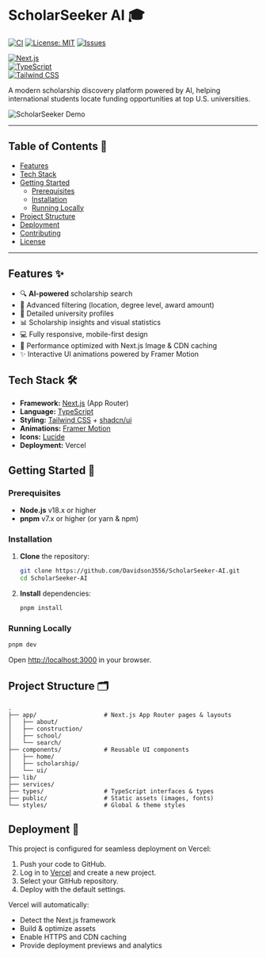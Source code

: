 # ScholarSeeker AI 🎓

[![CI](https://github.com/Davidson3556/ScholarSeeker-AI/actions/workflows/ci.yml/badge.svg)](https://github.com/Davidson3556/ScholarSeeker-AI/actions/workflows/ci.yml) [![License: MIT](https://img.shields.io/github/license/Davidson3556/ScholarSeeker-AI.svg)](LICENSE) [![Issues](https://img.shields.io/github/issues/Davidson3556/ScholarSeeker-AI.svg)](https://github.com/Davidson3556/ScholarSeeker-AI/issues)

[![Next.js](https://img.shields.io/badge/Next.js-13.5.4-black?logo=next.js)](https://nextjs.org/)  
[![TypeScript](https://img.shields.io/badge/TypeScript-5.2.2-blue?logo=typescript)](https://www.typescriptlang.org/)  
[![Tailwind CSS](https://img.shields.io/badge/Tailwind_CSS-3.3.3-06B6D4?logo=tailwind-css)](https://tailwindcss.com/)

A modern scholarship discovery platform powered by AI, helping international students locate funding opportunities at top U.S. universities.

![ScholarSeeker Demo](demo.gif)

---

## Table of Contents 📑

- [Features](#features-)
- [Tech Stack](#tech-stack-)
- [Getting Started](#getting-started-)
  - [Prerequisites](#prerequisites)
  - [Installation](#installation)
  - [Running Locally](#running-locally)
- [Project Structure](#project-structure-)
- [Deployment](#deployment-)
- [Contributing](#contributing-)
- [License](#license-)

---

## Features ✨

- 🔍 **AI-powered** scholarship search
- 🎯 Advanced filtering (location, degree level, award amount)
- 🏫 Detailed university profiles
- 📊 Scholarship insights and visual statistics
- 💻 Fully responsive, mobile-first design
- 🚀 Performance optimized with Next.js Image & CDN caching
- ✨ Interactive UI animations powered by Framer Motion

## Tech Stack 🛠️

- **Framework:** [Next.js](https://nextjs.org/) (App Router)
- **Language:** [TypeScript](https://www.typescriptlang.org/)
- **Styling:** [Tailwind CSS](https://tailwindcss.com/) + [shadcn/ui](https://ui.shadcn.com/)
- **Animations:** [Framer Motion](https://www.framer.com/motion/)
- **Icons:** [Lucide](https://lucide.dev/)
- **Deployment:** Vercel

## Getting Started 🚀

### Prerequisites

- **Node.js** v18.x or higher
- **pnpm** v7.x or higher (or yarn & npm)

### Installation

1. **Clone** the repository:

   ```bash
   git clone https://github.com/Davidson3556/ScholarSeeker-AI.git
   cd ScholarSeeker-AI
   ```

2. **Install** dependencies:
   ```bash
   pnpm install
   ```

### Running Locally

```bash
pnpm dev
```

Open [http://localhost:3000](http://localhost:3000) in your browser.

## Project Structure 🗂️

```
.
├── app/                   # Next.js App Router pages & layouts
│   ├── about/
│   ├── construction/
│   ├── school/
│   └── search/
├── components/            # Reusable UI components
│   ├── home/
│   ├── scholarship/
│   └── ui/
├── lib/
├── services/
├── types/                 # TypeScript interfaces & types
├── public/                # Static assets (images, fonts)
└── styles/                # Global & theme styles
```

## Deployment 🚀

This project is configured for seamless deployment on Vercel:

1. Push your code to GitHub.
2. Log in to [Vercel](https://vercel.com/) and create a new project.
3. Select your GitHub repository.
4. Deploy with the default settings.

Vercel will automatically:

- Detect the Next.js framework
- Build & optimize assets
- Enable HTTPS and CDN caching
- Provide deployment previews and analytics
